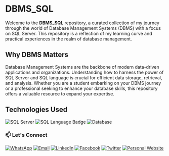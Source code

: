 # DBMS_SQL

Welcome to the **DBMS_SQL** repository, a curated collection of my journey through the world of Database Management Systems (DBMS) with a focus on SQL Server. This repository is a reflection of my learning curve and practical experiences in the realm of database management.

## Why DBMS Matters

Database Management Systems are the backbone of modern data-driven applications and organizations. Understanding how to harness the power of SQL Server and SQL language is crucial for efficient data storage, retrieval, and analysis. Whether you are a student embarking on your DBMS journey or a professional seeking to enhance your database skills, this repository offers a valuable resource to expand your expertise.

## Technologies Used

![SQL Server](https://img.shields.io/badge/-SQL%20Server-CC2927?style=flat-square&logo=microsoft-sql-server&logoColor=white)
![SQL Language Badge](https://img.shields.io/badge/-SQL-00BFFF?style=flat-square&logo=sql&logoColor=white)
![Database](https://img.shields.io/badge/-Database-008000?style=flat-square&logo=database&logoColor=white)

### 📫 Let's Connect

[![WhatsApp](https://img.shields.io/badge/WhatsApp-25D366?style=for-the-badge&logo=whatsapp&logoColor=white)](https://wa.me/923074315952)
[![Email](https://img.shields.io/badge/Email-D14836?style=for-the-badge&logo=gmail&logoColor=white)](mailto:asadali27232@gmail.com)
[![LinkedIn](https://img.shields.io/badge/LinkedIn-0077B5?style=for-the-badge&logo=linkedin&logoColor=white)](https://www.linkedin.com/in/asadali27232/)
[![Facebook](https://img.shields.io/badge/Facebook-1877F2?style=for-the-badge&logo=facebook&logoColor=white)](https://www.facebook.com/asadalighaffar)
[![Twitter](https://img.shields.io/badge/Twitter-1DA1F2?style=for-the-badge&logo=twitter&logoColor=white)](https://twitter.com/asadali27232)
[![Personal Website](https://img.shields.io/badge/Personal%20Website-24292e?style=for-the-badge&logo=react&logoColor=white&color=purplr)](https://asadali27232.github.io/asadali27232)
